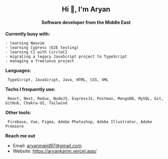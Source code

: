 <h2 align="center">Hi 👋, I'm Aryan </h2>
<h4 align="center">Software developer from the Middle East</h4>

**Currently busy with:**
```
- learning Neovim
- learning Cypress (E2E testing)
- learning CI with CircleCI
- migrating a legacy JavaScript project to TypeScript
- managing a freelance project
```

**Languages:**
```
 TypeScript, JavaScript, Java, HTML, CSS, XML
```
**Techs I frequently use:**
```
 React, Next, Redux, NodeJS, ExpressJS, Postman, MongoDB, MySQL, Git, GitHub, Chakra-UI, Tailwind
```
**Other tools:**
```
 Firebase, Vue, Figma, Adobe Photoshop, Adobe Illustrator, Adobe Premiere
```

**Reach me out** 

- Email: aryanmajid97@gmail.com
- Website: https://aryankarim.vercel.app/
